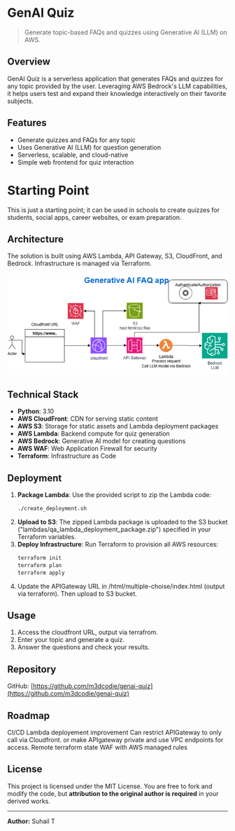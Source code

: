 # GenAI Quiz

> Generate topic-based FAQs and quizzes using Generative AI (LLM) on AWS.

## Overview

GenAI Quiz is a serverless application that generates FAQs and quizzes for any topic provided by the user. Leveraging AWS Bedrock's LLM capabilities, it helps users test and expand their knowledge interactively on their favorite subjects.

## Features

- Generate quizzes and FAQs for any topic
- Uses Generative AI (LLM) for question generation
- Serverless, scalable, and cloud-native
- Simple web frontend for quiz interaction

# Starting Point

This is just a starting point; it can be used in schools to create quizzes for students, social apps, career websites, or exam preparation.

## Architecture

The solution is built using AWS Lambda, API Gateway, S3, CloudFront, and Bedrock. Infrastructure is managed via Terraform.

![Architecture Diagram](faq_gen.drawio.png)

## Technical Stack

- **Python**: 3.10
- **AWS CloudFront**: CDN for serving static content
- **AWS S3**: Storage for static assets and Lambda deployment packages
- **AWS Lambda**: Backend compute for quiz generation
- **AWS Bedrock**: Generative AI model for creating questions
- **AWS WAF**: Web Application Firewall for security
- **Terraform**: Infrastructure as Code

## Deployment

1. **Package Lambda**: Use the provided script to zip the Lambda code:
   ```sh
   ./create_deployment.sh
   ```
2. **Upload to S3**: The zipped Lambda package is uploaded to the S3 bucket ("lambdas/qa_lambda_deployment_package.zip") specified in your Terraform variables.
3. **Deploy Infrastructure**: Run Terraform to provision all AWS resources:
   ```sh
   terraform init
   terraform plan
   terraform apply
   ```
4. Update the APIGateway URL in /html/multiple-choise/index.html (output via terraform). Then upload to S3 bucket.

## Usage

1. Access the cloudfront URL, output via terrafrom.
2. Enter your topic and generate a quiz.
3. Answer the questions and check your results.

## Repository

GitHub: [https://github.com/m3dcodie/genai-quiz](https://github.com/m3dcodie/genai-quiz)

## Roadmap

CI/CD
Lambda deployement improvement
Can restrict APIGateway to only call via Cloudfront. or make APIgateway private and use VPC endpoints for access.
Remote terraform state
WAF with AWS managed rules

## License

This project is licensed under the MIT License. You are free to fork and modify the code, but **attribution to the original author is required** in your derived works.

---

**Author:** Suhail T
